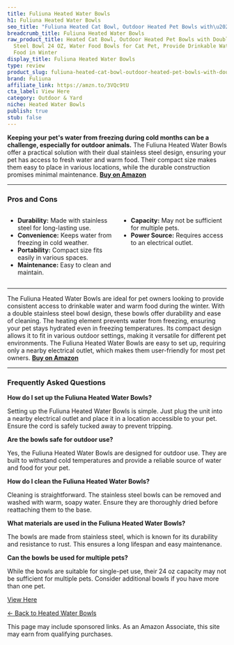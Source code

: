 ```yaml
---
title: Fuliuna Heated Water Bowls
h1: Fuliuna Heated Water Bowls
seo_title: "Fuliuna Heated Cat Bowl, Outdoor Heated Pet Bowls with\u2026"
breadcrumb_title: Fuliuna Heated Water Bowls
raw_product_title: Heated Cat Bowl, Outdoor Heated Pet Bowls with Double Stainless
  Steel Bowl 24 OZ, Water Food Bowls for Cat Pet, Provide Drinkable Water and Hot
  Food in Winter
display_title: Fuliuna Heated Water Bowls
type: review
product_slug: fuliuna-heated-cat-bowl-outdoor-heated-pet-bowls-with-double-stainless-32104626
brand: Fuliuna
affiliate_link: https://amzn.to/3VQc9tU
cta_label: View Here
category: Outdoor & Yard
niche: Heated Water Bowls
publish: true
stub: false
---
```


<div id="intro" class="full-width">
  <p><strong>Keeping your pet's water from freezing during cold months can be a challenge, especially for outdoor animals.</strong> The Fuliuna Heated Water Bowls offer a practical solution with their dual stainless steel design, ensuring your pet has access to fresh water and warm food. Their compact size makes them easy to place in various locations, while the durable construction promises minimal maintenance. <a href="https://amzn.to/3VQc9tU" rel="nofollow sponsored noopener" target="_blank"><strong>Buy on Amazon</strong></a></p>
</div>

<hr />
<h3 id="pros-cons">Pros and Cons</h3>
<div class="pc-grid" style="display:grid;grid-template-columns:1fr 1fr;gap:16px;">
  <ul>
    <li><strong>Durability:</strong> Made with stainless steel for long-lasting use.</li>
    <li><strong>Convenience:</strong> Keeps water from freezing in cold weather.</li>
    <li><strong>Portability:</strong> Compact size fits easily in various spaces.</li>
    <li><strong>Maintenance:</strong> Easy to clean and maintain.</li>
  </ul>
  <ul>
    <li><strong>Capacity:</strong> May not be sufficient for multiple pets.</li>
    <li><strong>Power Source:</strong> Requires access to an electrical outlet.</li>
  </ul>
</div>
<hr />

<div class="full-width">
  <p>The Fuliuna Heated Water Bowls are ideal for pet owners looking to provide consistent access to drinkable water and warm food during the winter. With a double stainless steel bowl design, these bowls offer durability and ease of cleaning. The heating element prevents water from freezing, ensuring your pet stays hydrated even in freezing temperatures. Its compact design allows it to fit in various outdoor settings, making it versatile for different pet environments. The Fuliuna Heated Water Bowls are easy to set up, requiring only a nearby electrical outlet, which makes them user-friendly for most pet owners. <a href="https://amzn.to/3VQc9tU" rel="nofollow sponsored noopener" target="_blank"><strong>Buy on Amazon</strong></a></p>
</div>

<hr />
<h3 id="faqs">Frequently Asked Questions</h3>

<p><strong>How do I set up the Fuliuna Heated Water Bowls?</strong></p>
<p>Setting up the Fuliuna Heated Water Bowls is simple. Just plug the unit into a nearby electrical outlet and place it in a location accessible to your pet. Ensure the cord is safely tucked away to prevent tripping.</p>

<p><strong>Are the bowls safe for outdoor use?</strong></p>
<p>Yes, the Fuliuna Heated Water Bowls are designed for outdoor use. They are built to withstand cold temperatures and provide a reliable source of water and food for your pet.</p>

<p><strong>How do I clean the Fuliuna Heated Water Bowls?</strong></p>
<p>Cleaning is straightforward. The stainless steel bowls can be removed and washed with warm, soapy water. Ensure they are thoroughly dried before reattaching them to the base.</p>

<p><strong>What materials are used in the Fuliuna Heated Water Bowls?</strong></p>
<p>The bowls are made from stainless steel, which is known for its durability and resistance to rust. This ensures a long lifespan and easy maintenance.</p>

<p><strong>Can the bowls be used for multiple pets?</strong></p>
<p>While the bowls are suitable for single-pet use, their 24 oz capacity may not be sufficient for multiple pets. Consider additional bowls if you have more than one pet.</p>
<p><a class="btn" href="https://amzn.to/3VQc9tU" target="_blank" rel="nofollow sponsored noopener">View Here</a></p>
<p><a href="/roundups/outdoor-yard/heated-water-bowls/">← Back to Heated Water Bowls</a></p>
<aside class="disclosure">This page may include sponsored links. As an Amazon Associate, this site may earn from qualifying purchases.</aside>
